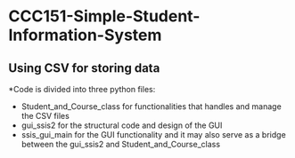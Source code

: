 # CCC151-Simple-Student-Information-System
## Using CSV for storing data
*Code is divided into three python files: 
  - Student_and_Course_class for functionalities that handles and manage the CSV files
  - gui_ssis2 for the structural code and design of the GUI
  - ssis_gui_main for the GUI functionality and it may also serve as a bridge between the gui_ssis2 and Student_and_Course_class
